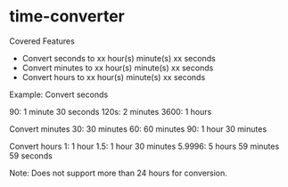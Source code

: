# time-converter

Covered Features
- Convert seconds to xx hour(s) minute(s) xx seconds
- Convert minutes to xx hour(s) minute(s) xx seconds
- Convert hours to xx hour(s) minute(s) xx seconds

Example:
Convert seconds

90: 1 minute 30 seconds
120s: 2 minutes
3600: 1 hours

Convert minutes
30: 30 minutes
60: 60 minutes
90: 1 hour 30 minutes

Convert hours
1: 1 hour
1.5: 1 hour 30 minutes
5.9996: 5 hours 59 minutes 59 seconds

Note: Does not support more than 24 hours for conversion.
